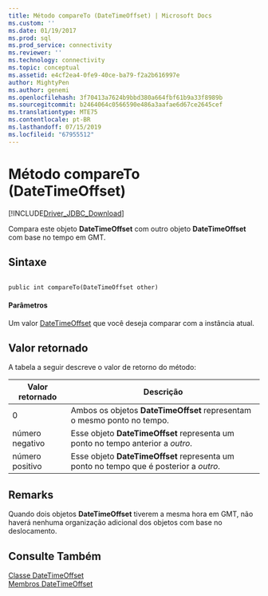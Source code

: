 ```yaml
---
title: Método compareTo (DateTimeOffset) | Microsoft Docs
ms.custom: ''
ms.date: 01/19/2017
ms.prod: sql
ms.prod_service: connectivity
ms.reviewer: ''
ms.technology: connectivity
ms.topic: conceptual
ms.assetid: e4cf2ea4-0fe9-40ce-ba79-f2a2b616997e
author: MightyPen
ms.author: genemi
ms.openlocfilehash: 3f70413a7624b9bbd380a664fbf61b9a33f8989b
ms.sourcegitcommit: b2464064c0566590e486a3aafae6d67ce2645cef
ms.translationtype: MTE75
ms.contentlocale: pt-BR
ms.lasthandoff: 07/15/2019
ms.locfileid: "67955512"
---
```

# <a name="compareto-method-datetimeoffset"></a>Método compareTo (DateTimeOffset)
[!INCLUDE[Driver_JDBC_Download](../../../includes/driver_jdbc_download.md)]

  Compara este objeto **DateTimeOffset** com outro objeto **DateTimeOffset** com base no tempo em GMT.  
  
## <a name="syntax"></a>Sintaxe  
  
```  
  
public int compareTo(DateTimeOffset other)  
```  
  
#### <a name="parameters"></a>Parâmetros  
 Um valor [DateTimeOffset](../../../connect/jdbc/reference/datetimeoffset-class.md) que você deseja comparar com a instância atual.  
  
## <a name="return-value"></a>Valor retornado  
 A tabela a seguir descreve o valor de retorno do método:  
  
|Valor retornado|Descrição|  
|------------------|-----------------|  
|0|Ambos os objetos **DateTimeOffset** representam o mesmo ponto no tempo.|  
|número negativo|Esse objeto **DateTimeOffset** representa um ponto no tempo anterior a *outro*.|  
|número positivo|Esse objeto **DateTimeOffset** representa um ponto no tempo que é posterior a *outro*.|  
  
## <a name="remarks"></a>Remarks  
 Quando dois objetos **DateTimeOffset** tiverem a mesma hora em GMT, não haverá nenhuma organização adicional dos objetos com base no deslocamento.  
  
## <a name="see-also"></a>Consulte Também  
 [Classe DateTimeOffset](../../../connect/jdbc/reference/datetimeoffset-class.md)   
 [Membros DateTimeOffset](../../../connect/jdbc/reference/datetimeoffset-members.md)  
  
  
